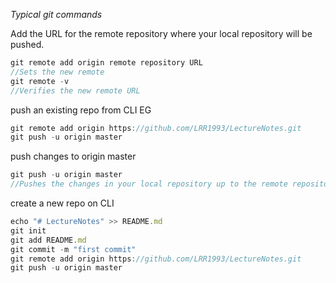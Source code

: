 _Typical git commands_

Add the URL for the remote repository where your local repository will be pushed.

```js
git remote add origin remote repository URL
//Sets the new remote
git remote -v
//Verifies the new remote URL
```

push an existing repo from CLI EG

```js
git remote add origin https://github.com/LRR1993/LectureNotes.git
git push -u origin master
```

push changes to origin master

```js
git push -u origin master
//Pushes the changes in your local repository up to the remote repository you specified as the origin
```

create a new repo on CLI

```js
echo "# LectureNotes" >> README.md
git init
git add README.md
git commit -m "first commit"
git remote add origin https://github.com/LRR1993/LectureNotes.git
git push -u origin master
```
